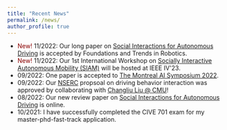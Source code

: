 ```yaml
---
title: "Recent News"
permalink: /news/
author_profile: true
---
```


* <span style="color:darkred"> New! </span> 11/2022: Our long paper on [Social Interactions for Autonomous Driving](https://www.nowpublishers.com/article/Details/ROB-078) is accepted by Foundations and Trends in Robotics.
* <span style="color:darkred"> New! </span> 11/2022: Our 1st International Workshop on [Socially Interactive Autonomous Mobility (SIAM)](https://interactive-driving.github.io/) will be hosted at IEEE IV'23.
* 09/2022: One paper is accepted to [The Montreal AI Symposium 2022](http://montrealaisymposium.com/).
* 09/2022: Our [NSERC](https://www.nserc-crsng.gc.ca/innovate-innover/alliance-alliance/index_eng.asp) propsoal on
  driving behavior interaction was approved by collaborating with [Changliu Liu @ CMU](http://icontrol.ri.cmu.edu/)!
* 08/2022: Our new review paper on [Social Interactions for Autonomous Driving](https://arxiv.org/abs/2208.07541) is
  online.
* 10/2021: I have successfully completed the CIVE 701 exam for my master-phd-fast-track application.